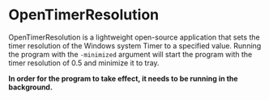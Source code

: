 # OpenTimerResolution
OpenTimerResolution is a lightweight open-source application that sets the timer resolution of the Windows system Timer to a specified value. Running the program with the `-minimized` argument will start the program with the timer resolution of 0.5 and minimize it to tray.

**In order for the program to take effect, it needs to be running in the background.** 
